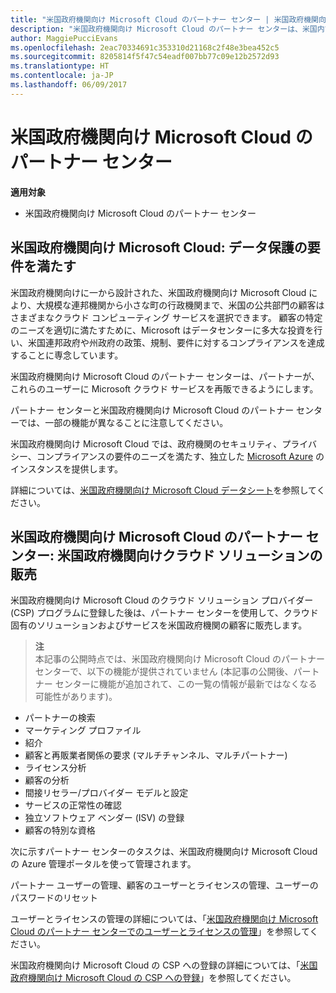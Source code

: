 ```yaml
---
title: "米国政府機関向け Microsoft Cloud のパートナー センター | 米国政府機関向け Microsoft Cloud のパートナー センター"
description: "米国政府機関向け Microsoft Cloud のパートナー センターは、米国内で政府機関とのビジネスを行う顧客に Microsoft クラウド ソリューションを販売する Microsoft パートナー向けのビジネス ポータルです。"
author: MaggiePucciEvans
ms.openlocfilehash: 2eac70334691c353310d21168c2f48e3bea452c5
ms.sourcegitcommit: 8205814f5f47c54eadf007bb77c09e12b2572d93
ms.translationtype: HT
ms.contentlocale: ja-JP
ms.lasthandoff: 06/09/2017
---
```

# <a name="partner-center-for-microsoft-cloud-for-us-government"></a>米国政府機関向け Microsoft Cloud のパートナー センター

**適用対象**

-  米国政府機関向け Microsoft Cloud のパートナー センター

## <a name="microsoft-cloud-for-us-government-meeting-data-protection-requirements"></a>米国政府機関向け Microsoft Cloud: データ保護の要件を満たす 

米国政府機関向けに一から設計された、米国政府機関向け Microsoft Cloud により、大規模な連邦機関から小さな町の行政機関まで、米国の公共部門の顧客はさまざまなクラウド コンピューティング サービスを選択できます。 顧客の特定のニーズを適切に満たすために、Microsoft はデータセンターに多大な投資を行い、米国連邦政府や州政府の政策、規制、要件に対するコンプライアンスを達成することに専念しています。

米国政府機関向け Microsoft Cloud のパートナー センターは、パートナーが、これらのユーザーに Microsoft クラウド サービスを再販できるようにします。

パートナー センターと米国政府機関向け Microsoft Cloud のパートナー センターでは、一部の機能が異なることに注意してください。

米国政府機関向け Microsoft Cloud では、政府機関のセキュリティ、プライバシー、コンプライアンスの要件のニーズを満たす、独立した [Microsoft Azure](https://azure.microsoft.com/en-us/overview/clouds/government/) のインスタンスを提供します。 

詳細については、[米国政府機関向け Microsoft Cloud データシート](http://download.microsoft.com/download/C/9/C/C9CA3002-DFC4-4ADA-841F-DF42AEC042FB/Microsoft_Azure_Government_Datasheet_EN_US.PDF)を参照してください。

## <a name="partner-center-for-microsoft-cloud-for-us-government-selling-cloud-solutions-for-united-states-government-entities"></a>米国政府機関向け Microsoft Cloud のパートナー センター: 米国政府機関向けクラウド ソリューションの販売

米国政府機関向け Microsoft Cloud のクラウド ソリューション プロバイダー (CSP) プログラムに登録した後は、パートナー センターを使用して、クラウド固有のソリューションおよびサービスを米国政府機関の顧客に販売します。 

>**注**<br>
本記事の公開時点では、米国政府機関向け Microsoft Cloud のパートナー センターで、以下の機能が提供されていません (本記事の公開後、パートナー センターに機能が追加されて、この一覧の情報が最新ではなくなる可能性があります)。

- パートナーの検索
- マーケティング プロファイル
- 紹介
- 顧客と再販業者関係の要求 (マルチチャンネル、マルチパートナー)
- ライセンス分析
- 顧客の分析
- 間接リセラー/プロバイダー モデルと設定
- サービスの正常性の確認
- 独立ソフトウェア ベンダー (ISV) の登録
- 顧客の特別な資格

次に示すパートナー センターのタスクは、米国政府機関向け Microsoft Cloud の Azure 管理ポータルを使って管理されます。 

パートナー ユーザーの管理、顧客のユーザーとライセンスの管理、ユーザーのパスワードのリセット

ユーザーとライセンスの管理の詳細については、「[米国政府機関向け Microsoft Cloud のパートナー センターでのユーザーとライセンスの管理](user-management-in-partner-center-for-microsoft-us-govt-cloud.md)」を参照してください。

米国政府機関向け Microsoft Cloud の CSP への登録の詳細については、「[米国政府機関向け Microsoft Cloud の CSP への登録](enroll-in-csp-for-microsoft-us-govt-cloud.md)」を参照してください。
